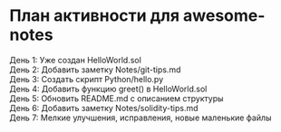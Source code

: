 # План активности для awesome-notes

День 1: Уже создан HelloWorld.sol  
День 2: Добавить заметку Notes/git-tips.md  
День 3: Создать скрипт Python/hello.py  
День 4: Добавить функцию greet() в HelloWorld.sol  
День 5: Обновить README.md с описанием структуры  
День 6: Добавить заметку Notes/solidity-tips.md  
День 7: Мелкие улучшения, исправления, новые маленькие файлы

